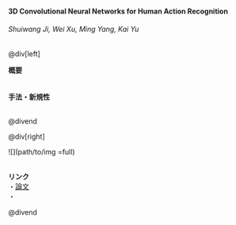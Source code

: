 #### 3D Convolutional Neural Networks for Human Action Recognition
###### Shuiwang Ji, Wei Xu, Ming Yang, Kai Yu

@div[left]

__概要__<br>
<br>
<br>
__手法・新規性__<br>
<br>


@divend

@div[right]

![](path/to/img =full)<br>
<br>

__リンク__<br>
・[論文](https://ieeexplore.ieee.org/document/6165309/)<br>
・[](url)<br>

@divend